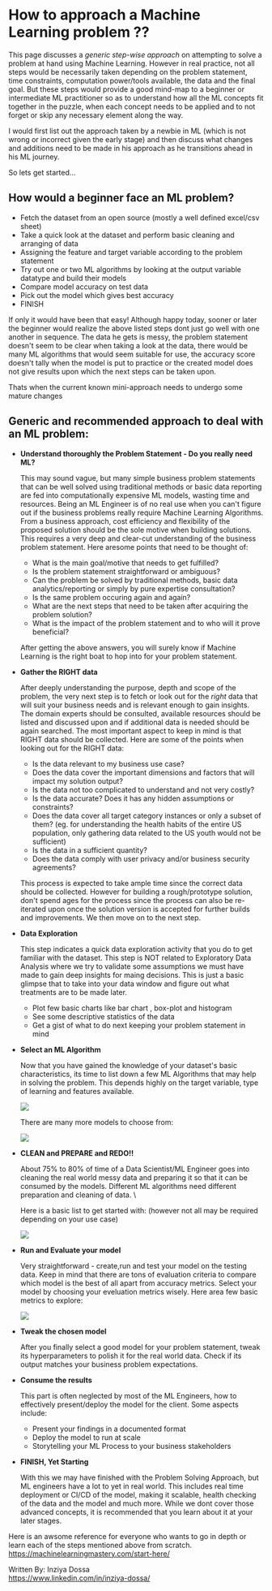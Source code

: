 # How to approach a Machine Learning problem ??

This page discusses a *generic step-wise approach* on attempting to solve a problem at hand using Machine Learning. However in real practice, not all steps would be 
necessarily taken depending on the problem statement, time constraints, computation power/tools available, the data and the final goal. But these steps would provide a 
good mind-map to a beginner or intermediate ML practitioner so as to understand how all the ML concepts fit together in the puzzle, when each concept needs to be applied
and to not forget or skip any necessary element along the way.

I would first list out the approach taken by a newbie in ML (which is not wrong or incorrect given the early stage) and then discuss what changes and additions need 
to be made in his approach as he transitions ahead in his ML journey. 

So lets get started...

## How would a beginner face an ML problem?
  - Fetch the dataset from an open source (mostly a well defined excel/csv sheet)
  - Take a quick look at the dataset and perform basic cleaning and arranging of data
  - Assigning the feature and target variable according to the problem statement
  - Try out one or two ML algorithms by looking at the output variable datatype and build their models
  - Compare model accuracy on test data
  - Pick out the model which gives best accuracy
  - FINISH
  
If only it would have been that easy! Although happy today, sooner or later the beginner would realize the above listed steps dont just go well with one another in sequence. 
The data he gets is messy, the problem statement doesn't seem to be clear when taking a look at the data, there would be many ML algorithms that would seem suitable 
for use, the accuracy score doesn't tally when the model is put to practice or the created model does not give results upon which the next steps can be taken upon.

Thats when the current known mini-approach needs to undergo some mature changes

## Generic and recommended approach to deal with an ML problem:

  - **Understand thoroughly the Problem Statement - Do you really need ML?**
  
    This may sound vague, but many simple business problem statements that can be well solved using traditional methods or basic data reporting are fed into computationally 
    expensive ML models, wasting time and resources. Being an ML Engineer is of no real use when you can't figure out if the business problems really require Machine Learning
    Algorithms. From a business approach, cost efficiency and flexibility of the proposed solution should be the sole motive when building solutions.
    This requires a very deep and clear-cut understanding of the business problem statement. Here aresome points that need to be thought of:
      - What is the main goal/motive that needs to get fulfilled?
      - Is the problem statement straightforward or ambiguous?
      - Can the problem be solved by traditional methods, basic data analytics/reporting or simply by pure expertise consultation?
      - Is the same problem occuring again and again?
      - What are the next steps that need to be taken after acquiring the problem solution?
      - What is the impact of the problem statement and to who will it prove beneficial?
      
     After getting the above answers, you will surely know if Machine Learning is the right boat to hop into for your problem statement.
     
  - **Gather the RIGHT data**
  
     After deeply understanding the purpose, depth and scope of the problem, the very next step is to fetch or look out for the *right* data that will suit your business 
     needs and is relevant enough to gain insights. The domain experts should be consulted, available resources should be listed and discussed upon and if additional
     data is needed should be again searched. The most important aspect to keep in mind is that RIGHT data should be collected. Here are some of the points when looking 
     out for the RIGHT data:
     
       - Is the data relevant to my business use case?
       - Does the data cover the important dimensions and factors that will impact my solution output?
       - Is the data not too complicated to understand and not very costly?
       - Is the data accurate? Does it has any hidden assumptions or constraints?
       - Does the data cover all target category instances or only a subset of them?
         (eg. for understanding the health habits of the entire US population, only gathering data related to the US youth would not be sufficient)
       - Is the data in a sufficient quantity?
       - Does the data comply with user privacy and/or business security agreements?
       
     This process is expected to take ample time since the correct data should be collected. However for building a rough/prototype solution, don't spend 
     ages for the process since the process can also be re-iterated upon once the solution version is accepted for further builds and improvements.
     We then move on to the next step.
     
     
  - **Data Exploration**
    
      This step indicates a quick data exploration activity that you do to get familiar with the dataset. This step is NOT related to Exploratory Data Analysis where we 
      try to validate some assumptions we must have made to gain deep insights for maing decisions. This is just a basic glimpse that to take into your data window and 
      figure out what treatments are to be made later.
      
       - Plot few basic charts like bar chart , box-plot and histogram
       - See some descriptive statistics of the data
       - Get a gist of what to do next keeping your problem statement in mind
  
  - **Select an ML Algorithm**
  
     Now that you have gained the knowledge of your dataset's basic characteristics, its time to list down a few ML Algorithms that may help in solving the problem.
     This depends highly on the target variable, type of learning and features available.
       
       ![](https://blogs.sas.com/content/subconsciousmusings/files/2017/04/machine-learning-cheet-sheet.png)
       
     There are many more models to choose from:
     
       ![](https://s3.amazonaws.com/MLMastery/MachineLearningAlgorithms.png?__s=skh1zniyiw9vuz7ppzxp)
       
       
  - **CLEAN and PREPARE and REDO!!**
  
     About 75% to 80% of time of a Data Scientist/ML Engineer goes into cleaning the real world messy data and preparing it so that it can be consumed by the models.
     Different ML algorithms need different preparation and cleaning of data. \
     
     Here is a basic list to get started with: (however not all may be required depending on your use case)
     
       ![](https://media.geeksforgeeks.org/wp-content/uploads/20190312184006/Data-Preprocessing.png)
       
  - **Run and Evaluate your model**
  
     Very straightforward - create,run and test your model on the testing data. Keep in mind that there are tons of evaluation criteria to compare which model is the best of 
     all apart from accuracy metrics. Select your model by choosing your eveluation metrics wisely.
     Here area few basic metrics to explore:
     
     ![](https://3qeqpr26caki16dnhd19sv6by6v-wpengine.netdna-ssl.com/wp-content/uploads/2019/12/How-to-Choose-a-Metric-for-Imbalanced-Classification-latest.png)
      
  -  **Tweak the chosen model**
  
      After you finally select a good model for your problem statement, tweak its hyperparameters to polish it for the real world data. Check if its output matches
      your business problem expectations.
      
  - **Consume the results**
  
      This part is often neglected by most of the ML Engineers, how to effectively present/deploy the model for the client. Some aspects include:
      
       - Present your findings in a documented format
       - Deploy the model to run at scale
       - Storytelling your ML Process to your business stakeholders
        
  - **FINISH, Yet Starting**
  
       With this we may have finished with the Problem Solving Approach, but ML engineers have a lot to yet in real world. This includes real time deployment or CI/CD
       of the model, making it scalable, health checking of the data and the model and much more. While we dont cover those advanced concepts, it is recommended
       that you learn about it at your later stages.
       
Here is an awsome reference for everyone who wants to go in depth or learn each of the steps mentioned above from scratch.  
https://machinelearningmastery.com/start-here/
    
    
Written By:
Inziya Dossa   
https://www.linkedin.com/in/inziya-dossa/
    
    
